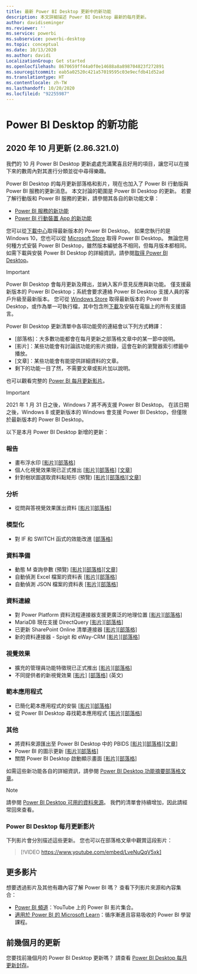 ```yaml
---
title: 最新 Power BI Desktop 更新中的新功能
description: 本文詳細描述 Power BI Desktop 最新的每月更新。
author: davidiseminger
ms.reviewer: ''
ms.service: powerbi
ms.subservice: powerbi-desktop
ms.topic: conceptual
ms.date: 10/13/2020
ms.author: davidi
LocalizationGroup: Get started
ms.openlocfilehash: 8670659ff44a0f0e14688a8a898704823f272891
ms.sourcegitcommit: eab5a02520c421a57019595c03e9ecfdb41d52ad
ms.translationtype: HT
ms.contentlocale: zh-TW
ms.lasthandoff: 10/20/2020
ms.locfileid: "92255987"
---
```

# <a name="whats-new-in-power-bi-desktop"></a>Power BI Desktop 的新功能

## <a name="october-2020-update-2863210"></a>2020 年 10 月更新 (2.86.321.0)

我們的 10 月 Power BI Desktop 更新處處充滿驚喜且好用的項目，讓您可以在接下來的數周內對其進行分類並從中尋得樂趣。 

Power BI Desktop 的每月更新部落格和影片，現在也加入了 Power BI 行動版與 Power BI 服務的更新消息。 本文討論的範圍是 Power BI Desktop 的更新。 若要了解行動版和 Power BI 服務的更新，請參閱其各自的新功能文章：

* [Power BI 服務的新功能](service-whats-new.md)
* [Power BI 行動裝置 App 的新功能](../consumer/mobile/mobile-whats-new-in-the-mobile-apps.md)

您可以從[下載中心](https://www.microsoft.com/download/details.aspx?id=58494)取得最新版本的 Power BI Desktop。 如果您執行的是 Windows 10，您也可以從 [Microsoft Store](https://aka.ms/pbidesktopstore) 取得 Power BI Desktop。 無論您用何種方式安裝 Power BI Desktop，雖然版本編號各不相同，但每月版本都相同。 如需下載與安裝 Power BI Desktop 的詳細資訊，請參閱[取得 Power BI Desktop](desktop-get-the-desktop.md)。 

> [!IMPORTANT]
> Power BI Desktop 會每月更新及釋出，並納入客戶意見反應與新功能。 僅支援最新版本的 Power BI Desktop；系統會要求連絡 Power BI Desktop 支援人員的客戶升級至最新版本。 您可從 [Windows Store](https://aka.ms/pbidesktopstore) 取得最新版本的 Power BI Desktop，或作為單一可執行檔，其中包含所[下載](https://www.microsoft.com/download/details.aspx?id=58494)及安裝在電腦上的所有支援語言。

Power BI Desktop 更新清單中各項功能旁的連結會以下列方式轉譯：

* \[部落格\]：大多數功能都會在每月更新之部落格文章中的某一節中說明。
* \[影片\]：某些功能會有討論該功能的影片摘錄，這會在新的瀏覽器索引標籤中播放。
* \[文章\]：某些功能會有能提供詳細資料的文章。
* 剩下的功能一目了然，不需要文章或影片加以說明。

也可以觀看完整的 [Power BI 每月更新影片](#power-bi-desktop-monthly-update-video)。

> [!IMPORTANT]
> 2021 年 1 月 31 日之後，Windows 7 將不再支援 Power BI Desktop。 在該日期之後，Windows 8 或更新版本的 Windows 會支援 Power BI Desktop，但僅限於最新版本的 Power BI Desktop。 

以下是本月 Power BI Desktop 新增的更新：



### <a name="reporting"></a>報告
* 畫布浮水印 [[影片]](https://youtu.be/LveNuQqV5xk?t=17)[[部落格]](https://powerbi.microsoft.com/blog/power-bi-october-2020-feature-summary/#_Toc52195557) 
* 個人化視覺效果現已正式推出 [[影片]](https://youtu.be/LveNuQqV5xk?t=115)[[部落格]](https://powerbi.microsoft.com/blog/power-bi-october-2020-feature-summary/#_Toc52195558) [[文章]](../create-reports/power-bi-personalize-visuals.md)
* 針對樹狀圖選取資料點矩形 (預覽) [[影片]](https://youtu.be/LveNuQqV5xk?t=292)[[部落格]](https://powerbi.microsoft.com/blog/power-bi-october-2020-feature-summary/#_Toc52195559)[[文章]](../create-reports/desktop-multi-select.md#select-multiple-elements-using-rectangle-select-preview)

### <a name="analytics"></a>分析
* 從問與答視覺效果匯出資料 [[影片]](https://youtu.be/LveNuQqV5xk?t=308)[[部落格]](https://powerbi.microsoft.com/blog/power-bi-october-2020-feature-summary/#_Toc52270582) 


### <a name="modeling"></a>模型化
* 對 IF 和 SWITCH 函式的效能改進 [[部落格]](https://powerbi.microsoft.com/blog/power-bi-october-2020-feature-summary/#_Toc52270584)


### <a name="data-preparation"></a>資料準備
* 動態 M 查詢參數 (預覽) [[影片]](https://youtu.be/LveNuQqV5xk?t=329)[[部落格]](https://powerbi.microsoft.com/blog/power-bi-october-2020-feature-summary/#_Toc51665421)[[文章]](../connect-data/desktop-dynamic-m-query-parameters.md)
* 自動偵測 Excel 檔案的資料表 [[影片]](https://youtu.be/LveNuQqV5xk?t=615)[[部落格]](https://powerbi.microsoft.com/blog/power-bi-october-2020-feature-summary/#_Toc52195566)
* 自動偵測 JSON 檔案的資料表 [[影片]](https://youtu.be/LveNuQqV5xk?t=650)[[部落格]](https://powerbi.microsoft.com/blog/power-bi-october-2020-feature-summary/#_Toc51665423)

### <a name="data-connectivity"></a>資料連線
* 對 Power Platform 資料流程連接器支援更廣泛的地理位置 [[影片]](https://youtu.be/LveNuQqV5xk?t=675)[[部落格]](https://powerbi.microsoft.com/blog/power-bi-october-2020-feature-summary/#_Toc52270590)
* MariaDB 現在支援 DirectQuery [[影片]](https://youtu.be/LveNuQqV5xk?t=694)[[部落格]](https://powerbi.microsoft.com/blog/power-bi-october-2020-feature-summary/#_Toc52195570)
* 已更新 SharePoint Online 清單連接器 [[影片]](https://youtu.be/LveNuQqV5xk?t=707)[[部落格]](https://powerbi.microsoft.com/blog/power-bi-october-2020-feature-summary/#_Toc52270592)
* 新的資料連接器 - Spigit 和 eWay-CRM [[影片]](https://youtu.be/LveNuQqV5xk?t=736)[[部落格]](https://powerbi.microsoft.com/blog/power-bi-october-2020-feature-summary/#_Toc52195572)


### <a name="visuals"></a>視覺效果
* 擴充的管理員功能特徵現已正式推出 [[影片]](https://youtu.be/LveNuQqV5xk?t=997)[[部落格]](https://powerbi.microsoft.com/blog/power-bi-october-2020-feature-summary/#_Toc52270604)
* 不同提供者的新視覺效果 [[影片]](https://youtu.be/LveNuQqV5xk?t=1039) [[部落格]](https://powerbi.microsoft.com/blog/power-bi-october-2020-feature-summary/#_Toc52195582) (英文)


### <a name="template-apps"></a>範本應用程式
* 已簡化範本應用程式的安裝 [[影片]](https://youtu.be/LveNuQqV5xk?t=1127)[[部落格]](https://powerbi.microsoft.com/blog/power-bi-october-2020-feature-summary/#_Toc52270613) 
* 從 Power BI Desktop 尋找範本應用程式 [[影片]](https://youtu.be/LveNuQqV5xk?t=1164)[[部落格]](https://powerbi.microsoft.com/blog/power-bi-october-2020-feature-summary/#_Toc52195591) 

### <a name="other"></a>其他
* 將資料來源匯出至 Power BI Desktop 中的 PBIDS [[影片]](https://youtu.be/LveNuQqV5xk?t=1255)[[部落格]](https://powerbi.microsoft.com/blog/power-bi-october-2020-feature-summary/#_Toc52195594)[[文章]](../connect-data/desktop-data-sources.md#how-to-create-a-pbids-connection-file)
* Power BI 的圖示更新 [[影片]](https://youtu.be/LveNuQqV5xk?t=1295)[[部落格]](https://powerbi.microsoft.com/blog/power-bi-october-2020-feature-summary/#_Toc52270618) 
* 關閉 Power BI Desktop 啟動顯示畫面 [[影片]](https://youtu.be/LveNuQqV5xk?t=1313)[[部落格]](https://powerbi.microsoft.com/blog/power-bi-october-2020-feature-summary/#_Toc52195596)


如需這些新功能各自的詳細資訊，請參閱 [Power BI Desktop 功能摘要部落格文章](https://powerbi.microsoft.com/blog/power-bi-october-2020-feature-summary/)。


> [!NOTE]
> 請參閱 [Power BI Desktop 可用的資料來源](../connect-data/desktop-data-sources.md)。 我們的清單會持續增加，因此請經常回來查看。


### <a name="power-bi-desktop-monthly-update-video"></a>Power BI Desktop 每月更新影片
下列影片會分別描述這些更新。 您也可以在部落格文章中觀賞這段影片：

> [!VIDEO https://www.youtube.com/embed/LveNuQqV5xk]

## <a name="more-videos"></a>更多影片

想要透過影片及其他有趣內容了解 Power BI 嗎？ 查看下列影片來源和內容集合：

-   [Power BI 頻道](https://www.youtube.com/user/mspowerbi)：YouTube 上的 Power BI 影片集合。
-   [適用於 Power BI 的 Microsoft Learn](/learn/powerplatform/power-bi?WT.mc_id=powerbi_landingpage-docs-link)：循序漸進且容易吸收的 Power BI 學習課程。

## <a name="updates-for-previous-months"></a>前幾個月的更新

您要找前幾個月的 Power BI Desktop 更新嗎？ 請查看 [Power BI Desktop 每月更新封存](desktop-latest-update-archive.md)。